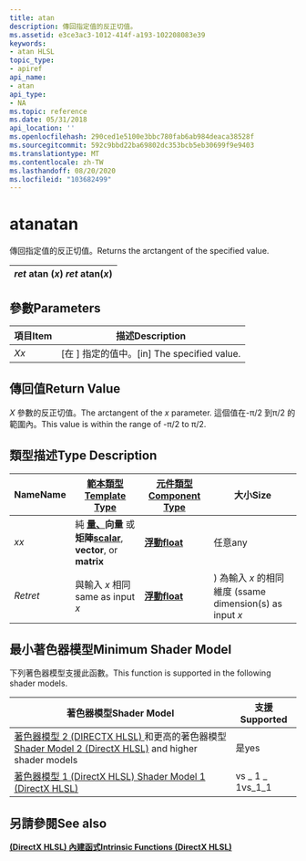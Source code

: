 ```yaml
---
title: atan
description: 傳回指定值的反正切值。
ms.assetid: e3ce3ac3-1012-414f-a193-102208083e39
keywords:
- atan HLSL
topic_type:
- apiref
api_name:
- atan
api_type:
- NA
ms.topic: reference
ms.date: 05/31/2018
api_location: ''
ms.openlocfilehash: 290ced1e5100e3bbc780fab6ab984deaca38528f
ms.sourcegitcommit: 592c9bbd22ba69802dc353bcb5eb30699f9e9403
ms.translationtype: MT
ms.contentlocale: zh-TW
ms.lasthandoff: 08/20/2020
ms.locfileid: "103682499"
---
```

# <a name="atan"></a><span data-ttu-id="4d9f9-104">atan</span><span class="sxs-lookup"><span data-stu-id="4d9f9-104">atan</span></span>

<span data-ttu-id="4d9f9-105">傳回指定值的反正切值。</span><span class="sxs-lookup"><span data-stu-id="4d9f9-105">Returns the arctangent of the specified value.</span></span>



| <span data-ttu-id="4d9f9-106">*ret* atan (*x*) </span><span class="sxs-lookup"><span data-stu-id="4d9f9-106">*ret* atan(*x*)</span></span> |
|-----------------|



 

## <a name="parameters"></a><span data-ttu-id="4d9f9-107">參數</span><span class="sxs-lookup"><span data-stu-id="4d9f9-107">Parameters</span></span>



| <span data-ttu-id="4d9f9-108">項目</span><span class="sxs-lookup"><span data-stu-id="4d9f9-108">Item</span></span>                                                   | <span data-ttu-id="4d9f9-109">描述</span><span class="sxs-lookup"><span data-stu-id="4d9f9-109">Description</span></span>                            |
|--------------------------------------------------------|----------------------------------------|
| <span data-ttu-id="4d9f9-110"><span id="x"></span><span id="X"></span>*X*</span><span class="sxs-lookup"><span data-stu-id="4d9f9-110"><span id="x"></span><span id="X"></span>*x*</span></span><br/> | <span data-ttu-id="4d9f9-111">\[在 \] 指定的值中。</span><span class="sxs-lookup"><span data-stu-id="4d9f9-111">\[in\] The specified value.</span></span><br/> |



 

## <a name="return-value"></a><span data-ttu-id="4d9f9-112">傳回值</span><span class="sxs-lookup"><span data-stu-id="4d9f9-112">Return Value</span></span>

<span data-ttu-id="4d9f9-113">*X* 參數的反正切值。</span><span class="sxs-lookup"><span data-stu-id="4d9f9-113">The arctangent of the *x* parameter.</span></span> <span data-ttu-id="4d9f9-114">這個值在-π/2 到π/2 的範圍內。</span><span class="sxs-lookup"><span data-stu-id="4d9f9-114">This value is within the range of -π/2 to π/2.</span></span>

## <a name="type-description"></a><span data-ttu-id="4d9f9-115">類型描述</span><span class="sxs-lookup"><span data-stu-id="4d9f9-115">Type Description</span></span>



| <span data-ttu-id="4d9f9-116">Name</span><span class="sxs-lookup"><span data-stu-id="4d9f9-116">Name</span></span>  | [<span data-ttu-id="4d9f9-117">**範本類型**</span><span class="sxs-lookup"><span data-stu-id="4d9f9-117">**Template Type**</span></span>](dx-graphics-hlsl-intrinsic-functions.md)                                                  | [<span data-ttu-id="4d9f9-118">**元件類型**</span><span class="sxs-lookup"><span data-stu-id="4d9f9-118">**Component Type**</span></span>](dx-graphics-hlsl-intrinsic-functions.md) | <span data-ttu-id="4d9f9-119">大小</span><span class="sxs-lookup"><span data-stu-id="4d9f9-119">Size</span></span>                           |
|-------|----------------------------------------------------------------------------------------------------------------|----------------------------------------------------------------|--------------------------------|
| <span data-ttu-id="4d9f9-120">*x*</span><span class="sxs-lookup"><span data-stu-id="4d9f9-120">*x*</span></span>   | <span data-ttu-id="4d9f9-121">純 [**量、**](dx-graphics-hlsl-intrinsic-functions.md)**向量** 或 **矩陣**</span><span class="sxs-lookup"><span data-stu-id="4d9f9-121">[**scalar**](dx-graphics-hlsl-intrinsic-functions.md), **vector**, or **matrix**</span></span> | [<span data-ttu-id="4d9f9-122">**浮動**</span><span class="sxs-lookup"><span data-stu-id="4d9f9-122">**float**</span></span>](/windows/desktop/WinProg/windows-data-types)                        | <span data-ttu-id="4d9f9-123">任意</span><span class="sxs-lookup"><span data-stu-id="4d9f9-123">any</span></span>                            |
| <span data-ttu-id="4d9f9-124">*Ret*</span><span class="sxs-lookup"><span data-stu-id="4d9f9-124">*ret*</span></span> | <span data-ttu-id="4d9f9-125">與輸入 *x* 相同</span><span class="sxs-lookup"><span data-stu-id="4d9f9-125">same as input *x*</span></span>                                                                                              | [<span data-ttu-id="4d9f9-126">**浮動**</span><span class="sxs-lookup"><span data-stu-id="4d9f9-126">**float**</span></span>](/windows/desktop/WinProg/windows-data-types)                        | <span data-ttu-id="4d9f9-127">) 為輸入 *x* 的相同維度 (s</span><span class="sxs-lookup"><span data-stu-id="4d9f9-127">same dimension(s) as input *x*</span></span> |



 

## <a name="minimum-shader-model"></a><span data-ttu-id="4d9f9-128">最小著色器模型</span><span class="sxs-lookup"><span data-stu-id="4d9f9-128">Minimum Shader Model</span></span>

<span data-ttu-id="4d9f9-129">下列著色器模型支援此函數。</span><span class="sxs-lookup"><span data-stu-id="4d9f9-129">This function is supported in the following shader models.</span></span>



| <span data-ttu-id="4d9f9-130">著色器模型</span><span class="sxs-lookup"><span data-stu-id="4d9f9-130">Shader Model</span></span>                                                                       | <span data-ttu-id="4d9f9-131">支援</span><span class="sxs-lookup"><span data-stu-id="4d9f9-131">Supported</span></span> |
|------------------------------------------------------------------------------------|-----------|
| <span data-ttu-id="4d9f9-132">[著色器模型 2 (DIRECTX HLSL) ](dx-graphics-hlsl-sm2.md) 和更高的著色器模型</span><span class="sxs-lookup"><span data-stu-id="4d9f9-132">[Shader Model 2 (DirectX HLSL)](dx-graphics-hlsl-sm2.md) and higher shader models</span></span> | <span data-ttu-id="4d9f9-133">是</span><span class="sxs-lookup"><span data-stu-id="4d9f9-133">yes</span></span>       |
| [<span data-ttu-id="4d9f9-134">著色器模型 1 (DirectX HLSL) </span><span class="sxs-lookup"><span data-stu-id="4d9f9-134">Shader Model 1 (DirectX HLSL)</span></span>](dx-graphics-hlsl-sm1.md)                          | <span data-ttu-id="4d9f9-135">vs \_ 1 \_ 1</span><span class="sxs-lookup"><span data-stu-id="4d9f9-135">vs\_1\_1</span></span>  |



 

## <a name="see-also"></a><span data-ttu-id="4d9f9-136">另請參閱</span><span class="sxs-lookup"><span data-stu-id="4d9f9-136">See also</span></span>

<dl> <dt>

[<span data-ttu-id="4d9f9-137">**(DirectX HLSL) 內建函式**</span><span class="sxs-lookup"><span data-stu-id="4d9f9-137">**Intrinsic Functions (DirectX HLSL)**</span></span>](dx-graphics-hlsl-intrinsic-functions.md)
</dt> </dl>

 

